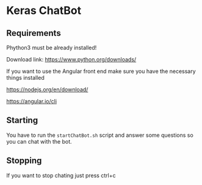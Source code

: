 # Keras ChatBot
## Requirements
Phython3 must be already installed!

Download link: https://www.python.org/downloads/

If you want to use the Angular front end make sure you have the necessary things installed

https://nodejs.org/en/download/

https://angular.io/cli

## Starting

You have to run the ``startChatBot.sh`` script and answer some questions so you can chat with the bot.

## Stopping

If you want to stop chating just press ctrl+c